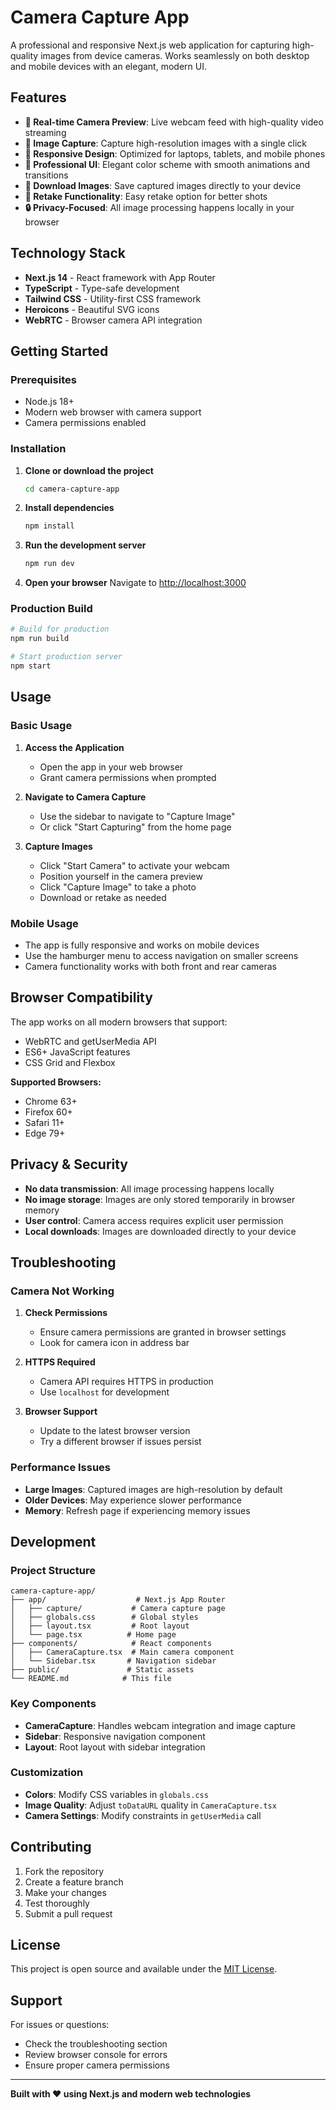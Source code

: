 # Camera Capture App

A professional and responsive Next.js web application for capturing high-quality images from device cameras. Works seamlessly on both desktop and mobile devices with an elegant, modern UI.

## Features

- **🎥 Real-time Camera Preview**: Live webcam feed with high-quality video streaming
- **📸 Image Capture**: Capture high-resolution images with a single click
- **📱 Responsive Design**: Optimized for laptops, tablets, and mobile phones
- **🎨 Professional UI**: Elegant color scheme with smooth animations and transitions
- **💾 Download Images**: Save captured images directly to your device
- **🔄 Retake Functionality**: Easy retake option for better shots
- **🔒 Privacy-Focused**: All image processing happens locally in your browser

## Technology Stack

- **Next.js 14** - React framework with App Router
- **TypeScript** - Type-safe development
- **Tailwind CSS** - Utility-first CSS framework
- **Heroicons** - Beautiful SVG icons
- **WebRTC** - Browser camera API integration

## Getting Started

### Prerequisites

- Node.js 18+ 
- Modern web browser with camera support
- Camera permissions enabled

### Installation

1. **Clone or download the project**
   ```bash
   cd camera-capture-app
   ```

2. **Install dependencies**
   ```bash
   npm install
   ```

3. **Run the development server**
   ```bash
   npm run dev
   ```

4. **Open your browser**
   Navigate to [http://localhost:3000](http://localhost:3000)

### Production Build

```bash
# Build for production
npm run build

# Start production server
npm start
```

## Usage

### Basic Usage

1. **Access the Application**
   - Open the app in your web browser
   - Grant camera permissions when prompted

2. **Navigate to Camera Capture**
   - Use the sidebar to navigate to "Capture Image"
   - Or click "Start Capturing" from the home page

3. **Capture Images**
   - Click "Start Camera" to activate your webcam
   - Position yourself in the camera preview
   - Click "Capture Image" to take a photo
   - Download or retake as needed

### Mobile Usage

- The app is fully responsive and works on mobile devices
- Use the hamburger menu to access navigation on smaller screens
- Camera functionality works with both front and rear cameras

## Browser Compatibility

The app works on all modern browsers that support:
- WebRTC and getUserMedia API
- ES6+ JavaScript features
- CSS Grid and Flexbox

**Supported Browsers:**
- Chrome 63+
- Firefox 60+
- Safari 11+
- Edge 79+

## Privacy & Security

- **No data transmission**: All image processing happens locally
- **No image storage**: Images are only stored temporarily in browser memory
- **User control**: Camera access requires explicit user permission
- **Local downloads**: Images are downloaded directly to your device

## Troubleshooting

### Camera Not Working

1. **Check Permissions**
   - Ensure camera permissions are granted in browser settings
   - Look for camera icon in address bar

2. **HTTPS Required**
   - Camera API requires HTTPS in production
   - Use `localhost` for development

3. **Browser Support**
   - Update to the latest browser version
   - Try a different browser if issues persist

### Performance Issues

- **Large Images**: Captured images are high-resolution by default
- **Older Devices**: May experience slower performance
- **Memory**: Refresh page if experiencing memory issues

## Development

### Project Structure

```
camera-capture-app/
├── app/                    # Next.js App Router
│   ├── capture/           # Camera capture page
│   ├── globals.css        # Global styles
│   ├── layout.tsx         # Root layout
│   └── page.tsx          # Home page
├── components/            # React components
│   ├── CameraCapture.tsx  # Main camera component
│   └── Sidebar.tsx       # Navigation sidebar
├── public/               # Static assets
└── README.md            # This file
```

### Key Components

- **CameraCapture**: Handles webcam integration and image capture
- **Sidebar**: Responsive navigation component
- **Layout**: Root layout with sidebar integration

### Customization

- **Colors**: Modify CSS variables in `globals.css`
- **Image Quality**: Adjust `toDataURL` quality in `CameraCapture.tsx`
- **Camera Settings**: Modify constraints in `getUserMedia` call

## Contributing

1. Fork the repository
2. Create a feature branch
3. Make your changes
4. Test thoroughly
5. Submit a pull request

## License

This project is open source and available under the [MIT License](LICENSE).

## Support

For issues or questions:
- Check the troubleshooting section
- Review browser console for errors
- Ensure proper camera permissions

---

**Built with ❤️ using Next.js and modern web technologies** 